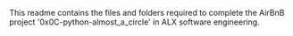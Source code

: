 This readme contains the files and folders required to complete the AirBnB project '0x0C-python-almost_a_circle' in ALX software engineering.


